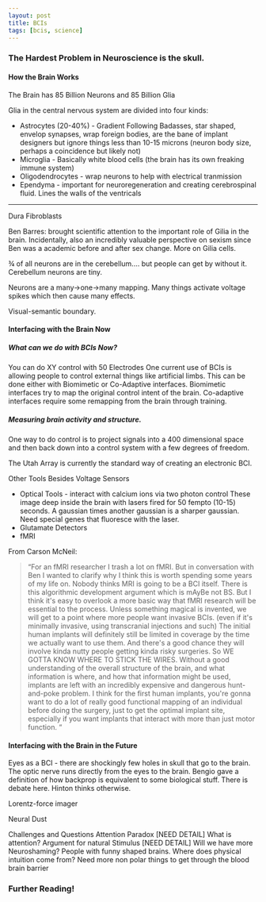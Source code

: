 ```yaml
---
layout: post
title: BCIs
tags: [bcis, science]
---
```


### The Hardest Problem in Neuroscience is the skull.

#### How the Brain Works
The Brain has 85 Billion Neurons and 85 Billion Glia

Glia in the central nervous system are divided into four kinds:

- Astrocytes (20-40%) - Gradient Following Badasses, star shaped, envelop synapses, wrap foreign bodies, are the bane of implant designers but ignore things less than 10-15 microns (neuron body size, perhaps a coincidence but likely not)
- Microglia - Basically white blood cells (the brain has its own freaking immune system)
- Oligodendrocytes - wrap neurons to help with electrical tranmission
- Ependyma - important for neuroregeneration and creating cerebrospinal fluid.  Lines the walls of the ventricals
___
Dura Fibroblasts 

Ben Barres: brought scientific attention to the important role of Gilia in the brain. Incidentally, also an incredibly valuable perspective on sexism since Ben was a academic before and after sex change.
More on Gilia cells.

¾ of all neurons are in the cerebellum.… but people can get by without it. Cerebellum neurons are tiny.

Neurons are a many->one->many mapping. Many things activate voltage spikes which then cause many effects.

Visual-semantic boundary. <NEED DETAIL>
#### Interfacing with the Brain Now

##### What can we do with BCIs Now?
You can do XY control with 50 Electrodes
One current use of BCIs is allowing people to control external things like artificial limbs. This can be done either with Biomimetic or Co-Adaptive interfaces. Biomimetic interfaces try to map the original control intent of the brain. Co-adaptive interfaces require some remapping from the brain through training.

##### Measuring brain activity and structure.

One way to do control is to project signals into a 400 dimensional space and then back down into a control system with a few degrees of freedom.

The Utah Array is currently the standard way of creating an electronic BCI.

Other Tools Besides Voltage Sensors
- Optical Tools - interact with calcium ions via two photon control
These image deep inside the brain with lasers fired for 50 fempto (10-15) seconds. A gaussian times another gaussian is a sharper gaussian. 
Need special genes that fluoresce with the laser.
- Glutamate Detectors
- fMRI

From Carson McNeil:

>“For an fMRI researcher I trash a lot on fMRI. But in conversation with Ben I wanted to clarify why I think this is worth spending some years of my life on. Nobody thinks MRI is going to be a BCI itself. There is this algorithmic development argument which is mAyBe not BS. But I think it's easy to overlook a more basic way that fMRI research will be essential to the process. Unless something magical is invented, we will get to a point where more people want invasive BCIs. (even if it's minimally invasive, using transcranial injections and such) The initial human implants will definitely still be limited in coverage by the time we actually want to use them. And there's a good chance they will involve kinda nutty people getting kinda risky surgeries. So WE GOTTA KNOW WHERE TO STICK THE WIRES. Without a good understanding of the overall structure of the brain, and what information is where, and how that information might be used, implants are left with an incredibly expensive and dangerous hunt-and-poke problem. I think for the first human implants, you're gonna want to do a lot of really good functional mapping of an individual before doing the surgery, just to get the optimal implant site, especially if you want implants that interact with more than just motor function. “

#### Interfacing with the Brain in the Future
Eyes as a BCI - there are shockingly few holes in skull that go to the brain. The optic nerve runs directly from the eyes to the brain. Bengio gave a definition of how backprop is equivalent to some biological stuff. There is debate here. Hinton thinks otherwise.

Lorentz-force imager

Neural Dust

Challenges and Questions
Attention Paradox [NEED DETAIL]
  What is attention?
Argument for natural Stimulus [NEED DETAIL]
Will we have more Neuroshaming? People with funny shaped brains.
Where does physical intuition come from?
Need more non polar things to get through the blood brain barrier

### Further Reading!

